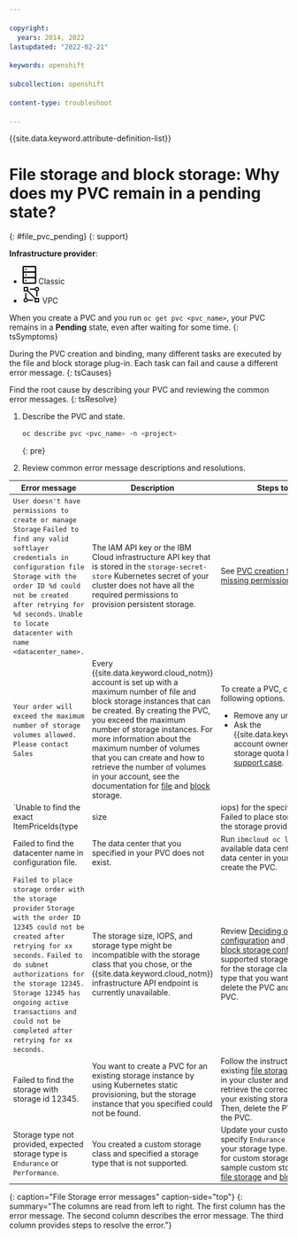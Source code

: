 ```yaml
---

copyright: 
  years: 2014, 2022
lastupdated: "2022-02-21"

keywords: openshift

subcollection: openshift

content-type: troubleshoot

---
```



{{site.data.keyword.attribute-definition-list}}


# File storage and block storage: Why does my PVC remain in a pending state?
{: #file_pvc_pending}
{: support}

**Infrastructure provider**:
* ![Classic infrastructure provider icon.](images/icon-classic-2.svg) Classic
* ![VPC infrastructure provider icon.](images/icon-vpc-2.svg) VPC


When you create a PVC and you run `oc get pvc <pvc_name>`, your PVC remains in a **Pending** state, even after waiting for some time.
{: tsSymptoms}


During the PVC creation and binding, many different tasks are executed by the file and block storage plug-in. Each task can fail and cause a different error message.
{: tsCauses}


Find the root cause by describing your PVC and reviewing the common error messages.
{: tsResolve}

1. Describe the PVC and state.
    ```sh
    oc describe pvc <pvc_name> -n <project>
    ```
    {: pre}

2. Review common error message descriptions and resolutions.

| Error message | Description | Steps to resolve |
| --- | --- | --- |
| `User doesn't have permissions to create or manage Storage` `Failed to find any valid softlayer credentials in configuration file` `Storage with the order ID %d could not be created after retrying for %d seconds.` `Unable to locate datacenter with name <datacenter_name>.` | The IAM API key or the IBM Cloud infrastructure API key that is stored in the `storage-secret-store` Kubernetes secret of your cluster does not have all the required permissions to provision persistent storage. | See [PVC creation fails because of missing permissions](/docs/containers?topic=containers-missing_permissions). |
| `Your order will exceed the maximum number of storage volumes allowed. Please contact Sales` | Every {{site.data.keyword.cloud_notm}} account is set up with a maximum number of file and block storage instances that can be created. By creating the PVC, you exceed the maximum number of storage instances. For more information about the maximum number of volumes that you can create and how to retrieve the number of volumes in your account, see the documentation for [file](/docs/FileStorage?topic=FileStorage-managinglimits) and [block](/docs/BlockStorage?topic=BlockStorage-managingstoragelimits) storage. | To create a PVC, choose from the following options. <ul><li>Remove any unused PVCs.</li><li>Ask the {{site.data.keyword.cloud_notm}} account owner to increase your storage quota by <a href="/docs/get-support?topic=get-support-using-avatar">opening a support case</a>.</li></ul> |
| `Unable to find the exact ItemPriceIds(type|size|iops) for the specified storage` `Failed to place storage order with the storage provider` | The storage size and IOPS that you specified in your PVC are not supported by the storage type that you chose and can't be used with the specified storage class. | Review [Deciding on the file storage configuration](/docs/openshift?topic=openshift-file_storage#file_predefined_storageclass) and [Deciding on the block storage configuration](/docs/openshift?topic=openshift-block_storage#block_predefined_storageclass) to find supported storage sizes and IOPS for the storage class that you want to use. Correct the size and IOPS, and re-create the PVC. |
| Failed to find the datacenter name in configuration file. | The data center that you specified in your PVC does not exist. | Run `ibmcloud oc locations` to list available data centers. Correct the data center in your PVC and re-create the PVC. |
| `Failed to place storage order with the storage provider` `Storage with the order ID 12345 could not be created after retrying for xx seconds.` `Failed to do subnet authorizations for the storage 12345.` `Storage 12345 has ongoing active transactions and could not be completed after retrying for xx seconds.` | The storage size, IOPS, and storage type might be incompatible with the storage class that you chose, or the {{site.data.keyword.cloud_notm}} infrastructure API endpoint is currently unavailable. | Review [Deciding on the file storage configuration](/docs/openshift?topic=openshift-file_storage#file_predefined_storageclass) and [Deciding on the block storage configuration](/docs/openshift?topic=openshift-block_storage#block_predefined_storageclass) to find supported storage sizes and IOPS for the storage class and storage type that you want to use. Then, delete the PVC and re-create the PVC. |
| Failed to find the storage with storage id 12345. | You want to create a PVC for an existing storage instance by using Kubernetes static provisioning, but the storage instance that you specified could not be found. | Follow the instructions to provision existing [file storage](/docs/openshift?topic=openshift-file_storage#existing_file) or [block storage](/docs/openshift?topic=openshift-block_storage#existing_block) in your cluster and make sure to retrieve the correct information for your existing storage instance. Then, delete the PVC and re-create the PVC. |
| Storage type not provided, expected storage type is `Endurance` or `Performance`. | You created a custom storage class and specified a storage type that is not supported. | Update your custom storage class to specify `Endurance` or `Performance` as your storage type. To find examples for custom storage classes, see the sample custom storage classes for [file storage](/docs/openshift?topic=openshift-file_storage#file_custom_storageclass) and [block storage](/docs/openshift?topic=openshift-block_storage#block_custom_storageclass). | 
{: caption="File Storage error messages" caption-side="top"}
{: summary="The columns are read from left to right. The first column has the error message. The second column describes the error message. The third column provides steps to resolve the error."}







